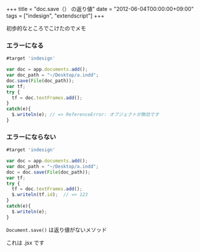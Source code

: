 +++
title = "doc.save（） の返り値"
date = "2012-06-04T00:00:00+09:00"
tags = ["indesign", "extendscript"]
+++

初歩的なところでこけたのでメモ

### エラーになる

```js
#target 'indesign'

var doc = app.documents.add();
var doc_path = "~/Desktop/a.indd";
doc.save(File(doc_path));
var tf;
try {
  tf = doc.textFrames.add();
}
catch(e){
  $.writeln(e); // => ReferenceError: オブジェクトが無効です
}
```

### エラーにならない

```js
#target 'indesign'

var doc = app.documents.add();
var doc_path = "~/Desktop/a.indd";
doc = doc.save(File(doc_path));
var tf;
try {
  tf = doc.textFrames.add();
  $.writeln(tf.id);  // => 123
}
catch(e){
  $.writeln(e);
}
```

`Document.save()` は返り値がないメソッド

これは .jsx です